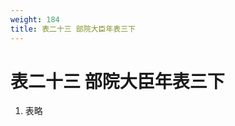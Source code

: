 ```yaml
---
weight: 184
title: 表二十三 部院大臣年表三下
---
```


# 表二十三 部院大臣年表三下

1. <span id="表二十三_部院大臣年表三下-1"></span>
表略

